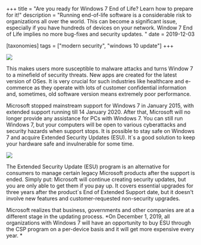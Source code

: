 +++
title = "Are you ready for Windows 7 End of Life? Learn how to prepare for it!"
description = "Running end-of-life software is a considerable risk to organizations all over the world. This can become a significant issue, especially if you have hundreds of devices on your network. Window 7 End of Life implies no more bug-fixes and security updates. "
date = 2019-12-03

[taxonomies]
tags = ["modern security", "windows 10 update"]
+++


![](https://o365hq.com/images/611.jpg)

This makes users more susceptible to malware attacks and turns Window 7
to a minefield of security threats. New apps are created for the latest
version of OSes. It is very crucial for such industries like healthcare
and e-commerce as they operate with lots of customer confidential
information and, sometimes, old software version means extremely poor
performance.

Microsoft stopped mainstream support for Windows 7 in January 2015, with
extended support running till 14 January 2020. After that, Microsoft
will no longer provide any assistance for PCs with Windows 7. You can
still run Windows 7, but your computers will be open to various
cyberattacks and security hazards when support stops. It is possible to
stay safe on Windows 7 and acquire Extended Security Updates
(ESU). It\`s a good solution to keep your hardware safe and
invulnerable for some time.

![](https://o365hq.com/images/612.png)

The Extended Security Update (ESU) program is an alternative
for consumers to manage certain legacy Microsoft products after the
support is ended. Simply put: Microsoft will continue creating security
updates, but you are only able to get them if you pay up. It covers
essential upgrades for three years after the product\`s End of Extended
Support date, but it doesn't involve new features and customer-requested
non-security upgrades.

Microsoft realizes that business, governments and other companies are at
a different stage in the updating process. \*On December 1, 2019, all
organizations with Windows 7 will have an opportunity to buy
ESU through the CSP program on a per-device basis and
it will get more expensive every year. \*
